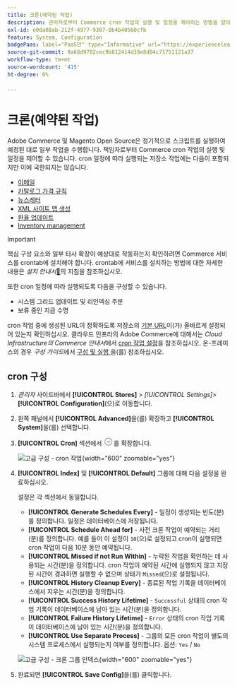 ```yaml
---
title: 크론(예약된 작업)
description: 관리자로부터 Commerce cron 작업의 실행 및 일정을 제어하는 방법을 알아봅니다.
exl-id: e0da08ab-212f-4977-9387-0b4b40560cfb
feature: System, Configuration
badgePaas: label="PaaS만" type="Informative" url="https://experienceleague.adobe.com/ko/docs/commerce/user-guides/product-solutions" tooltip="Adobe Commerce 온 클라우드 프로젝트(Adobe 관리 PaaS 인프라) 및 온프레미스 프로젝트에만 적용됩니다."
source-git-commit: 9a68d9702cec9b812414d39e8d04c71751121a37
workflow-type: tm+mt
source-wordcount: '415'
ht-degree: 0%

---
```


# 크론(예약된 작업)

Adobe Commerce 및 Magento Open Source은 정기적으로 스크립트를 실행하여 예정된 대로 일부 작업을 수행합니다. 책임자로부터 Commerce cron 작업의 실행 및 일정을 제어할 수 있습니다. cron 일정에 따라 실행되는 저장소 작업에는 다음이 포함되지만 이에 국한되지는 않습니다.

- [이메일](email-communications.md)
- [카탈로그 가격 규칙](../merchandising-promotions/price-rules-catalog.md)
- [뉴스레터](../merchandising-promotions/newsletters.md)
- [XML 사이트 맵 생성](../merchandising-promotions/sitemap-xml.md)
- [환율 업데이트](../stores-purchase/currency-update.md)
- [Inventory management](../inventory-management/introduction.md)

>[!IMPORTANT]
>
>핵심 구성 요소와 일부 타사 확장이 예상대로 작동하는지 확인하려면 Commerce 서비스를 crontab에 설치해야 합니다. crontab에 서비스를 설치하는 방법에 대한 자세한 내용은 _설치 안내서_[&#128279;](https://experienceleague.adobe.com/docs/commerce-operations/installation-guide/next-steps/configuration.html?lang=ko)의 지침을 참조하십시오.

또한 cron 일정에 따라 실행되도록 다음을 구성할 수 있습니다.

- 시스템 그리드 업데이트 및 리인덱싱 주문
- 보류 중인 지급 수명

cron 작업 중에 생성된 URL이 정확하도록 저장소의 [기본 URL](../stores-purchase/store-urls.md)이(가) 올바르게 설정되어 있는지 확인하십시오. 클라우드 인프라의 Adobe Commerce에 대해서는 _Cloud Infrastructure의 Commerce 안내서_&#x200B;에서 [cron 작업 설정](https://experienceleague.adobe.com/docs/commerce-cloud-service/user-guide/configure/app/properties/crons-property.html?lang=ko)을 참조하십시오. 온-프레미스의 경우 _구성 가이드_&#x200B;에서 [구성 및 실행 &#x200B;](https://experienceleague.adobe.com/docs/commerce-operations/configuration-guide/cli/configure-cron-jobs.html?lang=ko)을(를) 참조하십시오.

## cron 구성

1. _관리자_ 사이드바에서 **[!UICONTROL Stores]** > _[!UICONTROL Settings]_>**[!UICONTROL Configuration]**(으)로 이동합니다.

1. 왼쪽 패널에서 **[!UICONTROL Advanced]**&#x200B;을(를) 확장하고 **[!UICONTROL System]**&#x200B;을(를) 선택합니다.

1. **[!UICONTROL Cron]** 섹션에서 ![확장 선택기](../assets/icon-display-expand.png)를 확장합니다.

   ![고급 구성 - cron 작업](../configuration-reference/advanced/assets/system-cron.png){width="600" zoomable="yes"}

1. **[!UICONTROL Index]** 및 **[!UICONTROL Default]** 그룹에 대해 다음 설정을 완료하십시오.

   설정은 각 섹션에서 동일합니다.

   - **[!UICONTROL Generate Schedules Every]** - 일정이 생성되는 빈도(분)를 정의합니다. 일정은 데이터베이스에 저장됩니다.
   - **[!UICONTROL Schedule Ahead for]** - 사전 크론 작업이 예약되는 거리(분)를 정의합니다. 예를 들어 이 설정이 `10`(으)로 설정되고 cron이 실행되면 cron 작업이 다음 10분 동안 예약됩니다.
   - **[!UICONTROL Missed if not Run Within]** - 누락된 작업을 확인하는 데 사용되는 시간(분)을 정의합니다. cron 작업이 예약된 시간에 실행되지 않고 지정된 시간이 경과하면 실행할 수 없으며 상태가 `Missed`(으)로 설정됩니다.
   - **[!UICONTROL History Cleanup Every]** - 종료된 작업 기록을 데이터베이스에서 지우는 시간(분)을 정의합니다.
   - **[!UICONTROL Success History Lifetime]** - `Successful` 상태의 cron 작업 기록이 데이터베이스에 남아 있는 시간(분)을 정의합니다.
   - **[!UICONTROL Failure History Lifetime]** - `Error` 상태의 cron 작업 기록이 데이터베이스에 남아 있는 시간(분)을 정의합니다.
   - **[!UICONTROL Use Separate Process]** - 그룹의 모든 cron 작업이 별도의 시스템 프로세스에서 실행되는지 여부를 정의합니다. 옵션: `Yes` / `No`

   ![고급 구성 - 크론 그룹 인덱스](../configuration-reference/advanced/assets/system-cron-group-index.png){width="600" zoomable="yes"}

1. 완료되면 **[!UICONTROL Save Config]**&#x200B;을(를) 클릭합니다.
